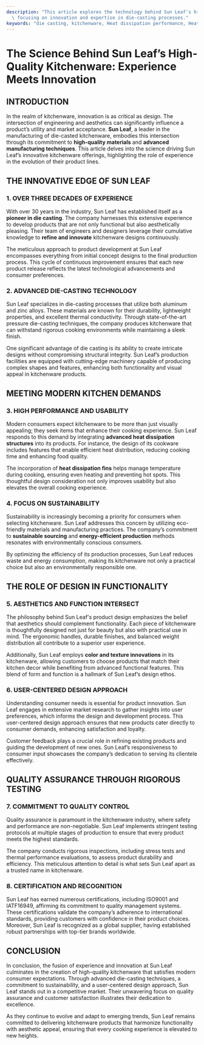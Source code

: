 ```yaml
---
description: "This article explores the technology behind Sun Leaf's high-quality kitchenware products,\
  \ focusing on innovation and expertise in die-casting processes."
keywords: "die casting, kitchenware, Heat dissipation performance, Heat dissipation efficiency"
---
```

# The Science Behind Sun Leaf’s High-Quality Kitchenware: Experience Meets Innovation

## INTRODUCTION

In the realm of kitchenware, innovation is as critical as design. The intersection of engineering and aesthetics can significantly influence a product’s utility and market acceptance. **Sun Leaf**, a leader in the manufacturing of die-casted kitchenware, embodies this intersection through its commitment to **high-quality materials** and **advanced manufacturing techniques**. This article delves into the science driving Sun Leaf’s innovative kitchenware offerings, highlighting the role of experience in the evolution of their product lines.

## THE INNOVATIVE EDGE OF SUN LEAF

### 1. OVER THREE DECADES OF EXPERIENCE

With over 30 years in the industry, Sun Leaf has established itself as a **pioneer in die casting**. The company harnesses this extensive experience to develop products that are not only functional but also aesthetically pleasing. Their team of engineers and designers leverage their cumulative knowledge to **refine and innovate** kitchenware designs continuously.

The meticulous approach to product development at Sun Leaf encompasses everything from initial concept designs to the final production process. This cycle of continuous improvement ensures that each new product release reflects the latest technological advancements and consumer preferences.

### 2. ADVANCED DIE-CASTING TECHNOLOGY

Sun Leaf specializes in die-casting processes that utilize both aluminum and zinc alloys. These materials are known for their durability, lightweight properties, and excellent thermal conductivity. Through state-of-the-art pressure die-casting techniques, the company produces kitchenware that can withstand rigorous cooking environments while maintaining a sleek finish.

One significant advantage of die casting is its ability to create intricate designs without compromising structural integrity. Sun Leaf’s production facilities are equipped with cutting-edge machinery capable of producing complex shapes and features, enhancing both functionality and visual appeal in kitchenware products.

## MEETING MODERN KITCHEN DEMANDS

### 3. HIGH PERFORMANCE AND USABILITY

Modern consumers expect kitchenware to be more than just visually appealing; they seek items that enhance their cooking experience. Sun Leaf responds to this demand by integrating **advanced heat dissipation structures** into its products. For instance, the design of its cookware includes features that enable efficient heat distribution, reducing cooking time and enhancing food quality.

The incorporation of **heat dissipation fins** helps manage temperature during cooking, ensuring even heating and preventing hot spots. This thoughtful design consideration not only improves usability but also elevates the overall cooking experience.

### 4. FOCUS ON SUSTAINABILITY

Sustainability is increasingly becoming a priority for consumers when selecting kitchenware. Sun Leaf addresses this concern by utilizing eco-friendly materials and manufacturing practices. The company’s commitment to **sustainable sourcing** and **energy-efficient production** methods resonates with environmentally conscious consumers.

By optimizing the efficiency of its production processes, Sun Leaf reduces waste and energy consumption, making its kitchenware not only a practical choice but also an environmentally responsible one.

## THE ROLE OF DESIGN IN FUNCTIONALITY

### 5. AESTHETICS AND FUNCTION INTERSECT

The philosophy behind Sun Leaf's product design emphasizes the belief that aesthetics should complement functionality. Each piece of kitchenware is thoughtfully designed not just for beauty but also with practical use in mind. The ergonomic handles, durable finishes, and balanced weight distribution all contribute to a superior user experience.

Additionally, Sun Leaf employs **color and texture innovations** in its kitchenware, allowing customers to choose products that match their kitchen decor while benefiting from advanced functional features. This blend of form and function is a hallmark of Sun Leaf’s design ethos.

### 6. USER-CENTERED DESIGN APPROACH

Understanding consumer needs is essential for product innovation. Sun Leaf engages in extensive market research to gather insights into user preferences, which informs the design and development process. This user-centered design approach ensures that new products cater directly to consumer demands, enhancing satisfaction and loyalty.

Customer feedback plays a crucial role in refining existing products and guiding the development of new ones. Sun Leaf’s responsiveness to consumer input showcases the company’s dedication to serving its clientele effectively.

## QUALITY ASSURANCE THROUGH RIGOROUS TESTING

### 7. COMMITMENT TO QUALITY CONTROL

Quality assurance is paramount in the kitchenware industry, where safety and performance are non-negotiable. Sun Leaf implements stringent testing protocols at multiple stages of production to ensure that every product meets the highest standards. 

The company conducts rigorous inspections, including stress tests and thermal performance evaluations, to assess product durability and efficiency. This meticulous attention to detail is what sets Sun Leaf apart as a trusted name in kitchenware.

### 8. CERTIFICATION AND RECOGNITION

Sun Leaf has earned numerous certifications, including ISO9001 and IATF16949, affirming its commitment to quality management systems. These certifications validate the company’s adherence to international standards, providing customers with confidence in their product choices. Moreover, Sun Leaf is recognized as a global supplier, having established robust partnerships with top-tier brands worldwide.

## CONCLUSION

In conclusion, the fusion of experience and innovation at Sun Leaf culminates in the creation of high-quality kitchenware that satisfies modern consumer expectations. Through advanced die-casting techniques, a commitment to sustainability, and a user-centered design approach, Sun Leaf stands out in a competitive market. Their unwavering focus on quality assurance and customer satisfaction illustrates their dedication to excellence.

As they continue to evolve and adapt to emerging trends, Sun Leaf remains committed to delivering kitchenware products that harmonize functionality with aesthetic appeal, ensuring that every cooking experience is elevated to new heights.
